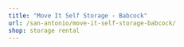 ```yaml
---
title: "Move It Self Storage - Babcock"
url: /san-antonio/move-it-self-storage-babcock/
shop: storage rental
---
```

